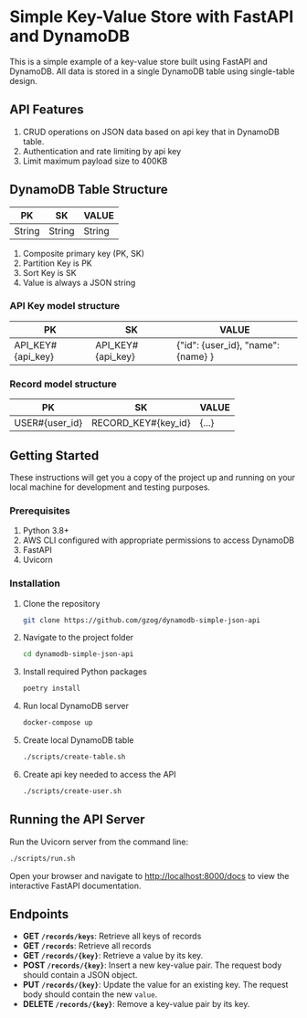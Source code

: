 # Simple Key-Value Store with FastAPI and DynamoDB

This is a simple example of a key-value store built using FastAPI and DynamoDB. All data is stored in a single DynamoDB table using single-table design.

## API Features
1. CRUD operations on JSON data based on api key that in DynamoDB table.
2. Authentication and rate limiting by api key
3. Limit maximum payload size to 400KB

## DynamoDB Table Structure
|PK|SK|VALUE|
|---|---|---|
|String|String|String|

1. Composite primary key (PK, SK)
2. Partition Key is PK
3. Sort Key is SK
4. Value is always a JSON string


### API Key model structure
|PK|SK|VALUE|
|---|---|---|
|API_KEY#{api_key}|API_KEY#{api_key}|{"id": {user_id}, "name": {name} }|


### Record model structure
|PK|SK|VALUE|
|---|---|---|
|USER#{user_id}|RECORD_KEY#{key_id}|{...}|

## Getting Started

These instructions will get you a copy of the project up and running on your local machine for development and testing purposes.

### Prerequisites

1. Python 3.8+
2. AWS CLI configured with appropriate permissions to access DynamoDB
3. FastAPI
4. Uvicorn

### Installation

1. Clone the repository
    ```bash
    git clone https://github.com/gzog/dynamodb-simple-json-api
    ```

2. Navigate to the project folder
    ```bash
    cd dynamodb-simple-json-api
    ```

3. Install required Python packages
    ```bash
    poetry install
    ```

4. Run local DynamoDB server
    ```bash
    docker-compose up
    ```

5. Create local DynamoDB table
    ```bash
    ./scripts/create-table.sh
    ```
    
6. Create api key needed to access the API
    ```bash
    ./scripts/create-user.sh
    ```

## Running the API Server

Run the Uvicorn server from the command line:

```bash
./scripts/run.sh
```

Open your browser and navigate to [http://localhost:8000/docs](http://localhost:8000/docs) to view the interactive FastAPI documentation.

## Endpoints
- **GET `/records/keys`**: Retrieve all keys of records
- **GET `/records`**: Retrieve all records
- **GET `/records/{key}`**: Retrieve a value by its key.
- **POST `/records/{key}`**: Insert a new key-value pair. The request body should contain a JSON object.
- **PUT `/records/{key}`**: Update the value for an existing key. The request body should contain the new `value`.
- **DELETE `/records/{key}`**: Remove a key-value pair by its key.

